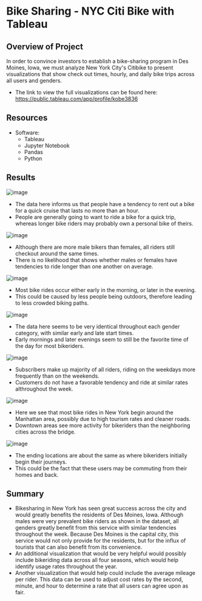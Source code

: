 # Bike Sharing - NYC Citi Bike with Tableau

## Overview of Project
In order to convince investors to establish a bike-sharing program in Des Moines, Iowa, we must analyze New York City's Citibike to present visualizations that show  check out times, hourly, and daily bike trips across all users and genders.
- The link to view the full visualizations can be found here: https://public.tableau.com/app/profile/kobe3836

## Resources
- Software:
  - Tableau
  - Jupyter Notebook
  - Pandas
  - Python
  
## Results
![image](https://user-images.githubusercontent.com/102638461/180931447-bd399c0b-8ef6-408c-aafc-74c75ba3415f.png)
- The data here informs us that people have a tendency to rent out a bike for a quick cruise that lasts no more than an hour.
- People are generally going to want to ride a bike for a quick trip, whereas longer bike riders may probably own a personal bike of theirs.

![image](https://user-images.githubusercontent.com/102638461/180931552-55b866a1-af13-4d0b-a2e6-acb239c804d7.png)
- Although there are more male bikers than females, all riders still checkout around the same times.
- There is no likelihood that shows whether males or females have tendencies to ride longer than one another on average.

![image](https://user-images.githubusercontent.com/102638461/180931601-683b3140-aec3-4c66-a287-fa8f84bb5fe1.png)
- Most bike rides occur either early in the morning, or later in the evening.
- This could be caused by less people being outdoors, therefore leading to less crowded biking paths.

![image](https://user-images.githubusercontent.com/102638461/180931657-4bbe886e-7ab1-443e-acd4-01a72fad0ce6.png)
- The data here seems to be very identical throughout each gender category, with similar early and late start times.
- Early mornings and later evenings seem to still be the favorite time of the day for most bikeriders. 

![image](https://user-images.githubusercontent.com/102638461/180931705-6506f154-6e02-4849-aaad-063f63519dfb.png)
- Subscribers make up majority of all riders, riding on the weekdays more frequently than on the weekends.
- Customers do not have a favorable tendency and ride at similar rates althroughout the week.

![image](https://user-images.githubusercontent.com/102638461/180931801-c46faf08-4096-4d7f-96f4-a4160c334677.png)
- Here we see that most bike rides in New York begin around the Manhattan area, possibly due to high tourism rates and cleaner roads.
- Downtown areas see more activity for bikeriders than the neighboring cities across the bridge.

![image](https://user-images.githubusercontent.com/102638461/180931871-5f55a13a-1cdc-45d6-afc5-adf3a2cab9d5.png)
- The ending locations are about the same as where bikeriders initially begin their journeys.
- This could be the fact that these users may be commuting from their homes and back.

## Summary
- Bikesharing in New York has seen great success across the city and would greatly benefits the residents of Des Moines, Iowa. Although males were very prevalent bike riders as shown in the dataset, all genders greatly benefit from this service with similar tendencies throughout the week. Because Des Moines is the capital city, this service would not only provide for the residents, but for the influx of tourists that can also benefit from its convenience.
- An additional visualization that would be very helpful would possibly include bikeriding data across all four seasons, which would help identify usage rates 
throughout the year.
- Another visualization that would help could include the average mileage per rider. This data can be used to adjust cost rates by the second, minute, and hour to determine a rate that all users can agree upon as fair.


